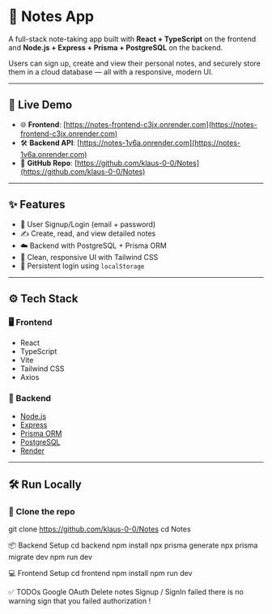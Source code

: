 # 📝 Notes App

A full-stack note-taking app built with **React + TypeScript** on the frontend and **Node.js + Express + Prisma + PostgreSQL** on the backend.

Users can sign up, create and view their personal notes, and securely store them in a cloud database — all with a responsive, modern UI.

---

## 🔗 Live Demo

- 🌐 **Frontend**: [https://notes-frontend-c3jx.onrender.com](https://notes-frontend-c3jx.onrender.com)
- 🛠️ **Backend API**: [https://notes-1v6a.onrender.com](https://notes-1v6a.onrender.com)
- 📁 **GitHub Repo**: [https://github.com/klaus-0-0/Notes](https://github.com/klaus-0-0/Notes)

---

## ✨ Features

- 🔐 User Signup/Login (email + password)
- ✍️ Create, read, and view detailed notes
- ☁️ Backend with PostgreSQL + Prisma ORM
- 🎨 Clean, responsive UI with Tailwind CSS
- 🔄 Persistent login using `localStorage`

---

## ⚙️ Tech Stack

### 🖥️ Frontend

- React
- TypeScript
- Vite
- Tailwind CSS
- Axios

### 🧠 Backend

- [Node.js](https://nodejs.org/)
- [Express](https://expressjs.com/)
- [Prisma ORM](https://www.prisma.io/)
- [PostgreSQL](https://www.postgresql.org/)
- [Render](https://render.com/)

---

## 🛠️ Run Locally

### 🔽 Clone the repo
git clone https://github.com/klaus-0-0/Notes
cd Notes

📦 Backend Setup
cd backend
npm install
npx prisma generate
npx prisma migrate dev
npm run dev

💻 Frontend Setup
cd frontend
npm install
npm run dev

✅ TODOs
 Google OAuth
 Delete notes
 Signup / SignIn failed there is no warning sign that you failed authorization !


